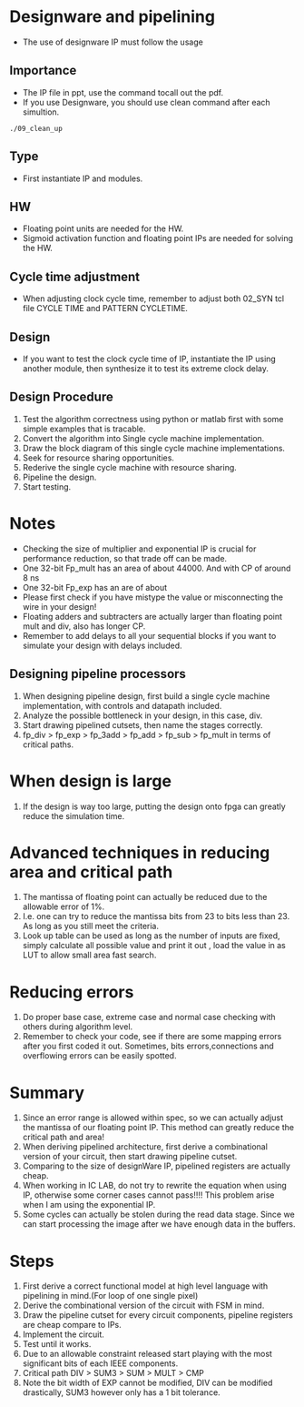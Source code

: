 # Designware and pipelining
- The use of designware IP must follow the usage

## Importance
- The IP file in ppt, use the command tocall out the pdf.
- If you use Designware, you should use clean command after each simultion.
```
./09_clean_up
```

## Type
- First instantiate IP and modules.

## HW
- Floating point units are needed for the HW.
- Sigmoid activation function and floating point IPs are needed for solving the HW.

## Cycle time adjustment
- When adjusting clock cycle time, remember to adjust both 02_SYN tcl file CYCLE TIME and PATTERN CYCLETIME.

## Design
- If you want to test the clock cycle time of IP, instantiate the IP using another module, then synthesize it to test its extreme clock delay.

## Design Procedure
1. Test the algorithm correctness using python or matlab first with some simple examples that is tracable.
3. Convert the algorithm into Single cycle machine implementation.
4. Draw the block diagram of this single cycle machine implementations.
5. Seek for resource sharing opportunities.
6. Rederive the single cycle machine with resource sharing.
7. Pipeline the design.
8. Start testing.

# Notes
- Checking the size of multiplier and exponential IP is crucial for performance reduction, so that trade off can be made.
- One 32-bit Fp_mult has an area of about 44000. And with CP of around 8 ns
- One 32-bit Fp_exp has an are of about
- Please first check if you have mistype the value or misconnecting the wire in your design!
- Floating adders and subtracters are actually larger than floating point mult and div, also has longer CP.
- Remember to add delays to all your sequential blocks if you want to simulate your design with delays included.

## Designing pipeline processors
1. When designing pipeline design, first build a single cycle machine implementation, with controls and datapath included.
2. Analyze the possible bottleneck in your design, in this case, div.
3. Start drawing pipelined cutsets, then name the stages correctly.
4. fp_div > fp_exp > fp_3add > fp_add > fp_sub > fp_mult in terms of critical paths.

# When design is large
1. If the design is way too large, putting the design onto fpga can greatly reduce the simulation time.

# Advanced techniques in reducing area and critical path
1. The mantissa of floating point can actually be reduced due to the allowable error of 1%.
2. I.e. one can try to reduce the mantissa bits from 23 to bits less than 23. As long as you still meet the criteria.
3. Look up table can be used as long as the number of inputs are fixed, simply calculate all possible value and print it out , load the value in as LUT to allow small area fast search.

# Reducing errors
1. Do proper base case, extreme case and normal case checking with others during algorithm level.
2. Remember to check your code, see if there are some mapping errors after you first coded it out. Sometimes, bits errors,connections and overflowing errors can be easily spotted.

# Summary
1. Since an error range is allowed within spec, so we can actually adjust the mantissa of our floating point IP. This method can greatly reduce the critical path and area!
2. When deriving pipelined architecture, first derive a combinational version of your circuit, then start drawing pipeline cutset.
3. Comparing to the size of designWare IP, pipelined registers are actually cheap.
4. When working in IC LAB, do not try to rewrite the equation when using IP, otherwise some corner cases cannot pass!!!! This problem arise when I am using the exponential IP.
5. Some cycles can actually be stolen during the read data stage. Since we can start processing the image after we have enough data in the buffers.

# Steps
1. First derive a correct functional model at high level language with pipelining in mind.(For loop of one single pixel)
2. Derive the combinational version of the circuit with FSM in mind.
3. Draw the pipeline cutset for every circuit components, pipeline registers are cheap compare to IPs.
4. Implement the circuit.
5. Test until it works.
6. Due to an allowable constraint released start playing with the most significant bits of each IEEE components.
7. Critical path DIV > SUM3 > SUM > MULT > CMP
8. Note the bit width of EXP cannot be modified, DIV can be modified drastically, SUM3 however only has a 1 bit tolerance.
